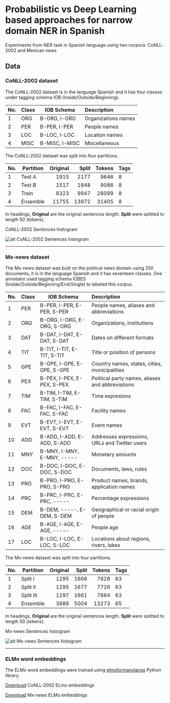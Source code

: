 # Probabilistic vs Deep Learning based approaches for narrow domain NER in Spanish
Experiments from NER task in Spanish language using two corpora: CoNLL-2002 and Mexican news

## Data

### CoNLL-2002 dataset

The CoNLL-2002 dataset is in the language Spanish and it has four classes under tagging schema IOB (Inside/Outside/Beginning).

No.| Class | IOB Schema     | Description
---|-------|----------------|:-----------
1  | ORG   | B-ORG, I-ORG   | Organizations names
2  | PER   | B-PER, I-PER   | People names
3  | LOC   | B-LOC, I-LOC   | Location names
4  | MISC  | B-MISC, I-MISC | Miscellaneous

The CoNLL-2002 dataset was split into four partitions.

No.| Partition | Original    | Split       | Tokens | Tags
---|-----------|------------:|------------:|-------:|---
1  | Test A    | 1915        | 2177        | 9646   | 8
2  | Test B    | 1517        | 1848        | 9086   | 8
3  | Train     | 8323        | 9947        | 26099  | 8
4  | Ensemble  | 11755       | 13972       | 31405  | 8

In headings, **Original** are the original sentences length. **Split** were splitted to length 50 (tokens).

CoNLL-2002 Sentences histogram

![alt CoNLL-2002 Sentences histogram](../img/conll_sentences.png)

***

### Mx-news dataset

The Mx-news dataset was built on the political news domain using 250 documents, it is in the language Spanish and it has seventeen classes. One annotator used tagging schema IOBES (Inside/Outside/Beginning/End/Single) to labeled this corpus.

No.| Class | IOB Schema                 | Description
---|-------|----------------------------|:------------------------------------------------
1  |  PER  | B-PER, I-PER, E-PER, S-PER | People names, aliases and abbreviations
2  |  ORG  | B-ORG, I-ORG, E-ORG, S-ORG | Organizations, institutions
3  |  DAT  | B-DAT, I-DAT, E-DAT, S-DAT | Dates on different formats
4  |  TIT  | B-TIT, I-TIT, E-TIT, S-TIT | Title or position of persons
5  |  GPE  | B-GPE, I-GPE, E-GPE, S-GPE | Country names, states, cities, municipalities
6  |  PEX  | B-PEX, I-PEX, E-PEX, S-PEX | Political party names, aliases and abbreviations
7  |  TIM  | B-TIM, I-TIM, E-TIM, S-TIM | Time expresions
8  |  FAC  | B-FAC, I-FAC, E-FAC, S-FAC | Facility names
9  |  EVT  | B-EVT, I-EVT, E-EVT, S-EVT | Event names
10 |  ADD  | B-ADD, I-ADD, E-ADD, S-ADD | Addresses expressions, URLs and Twitter users
11 |  MNY  | B-MNY, I-MNY, E-MNY, ----- | Monetary amounts
12 |  DOC  | B-DOC, I-DOC, E-DOC, S-DOC | Documents, laws, rules
13 |  PRO  | B-PRO, I-PRO, E-PRO, S-PRO | Product names, brands, application names
14 |  PRC  | B-PRC, I-PRC, E-PRC, ----- | Percentage expressions
15 |  DEM  | B-DEM, -----, E-DEM, S-DEM | Geographical or racial origin of people
16 |  AGE  | B-AGE, I-AGE, E-AGE, ----- | People age
17 |  LOC  | B-LOC, I-LOC, E-LOC, S-LOC | Locations about regions, rivers, lakes

The Mx-news dataset was split into four partitions.

No.| Partition | Original    | Split       | Tokens | Tags
---|-----------|------------:|------------:|-------:|---
1  | Split I   | 1295        | 1666        | 7628   | 63
2  | Split II  | 1295        | 1677        | 7726   | 63
3  | Split III | 1297        | 1661        | 7664   | 63
4  | Ensemble  | 3888        | 5004        | 13273  | 65

In headings, **Original** are the original sentences length. **Split** were splitted to length 50 (tokens).

Mx-news Sentences histogram

![alt Mx-news Sentences histogram](../img/mx_sentences.png)

***

### ELMo word embeddings

The ELMo word embeddings were trained using [elmoformanylangs](https://github.com/HIT-SCIR/ELMoForManyLangs) Python library.

[Download](http://148.228.13.30/spanish-ner/data/full.conll-2002.elmo.tar.gz) CoNLL-2002 ELmo embeddings

[Download](http://148.228.13.30/spanish-ner/data/full.mx-news.elmo.tar.gz) Mx-news ELMo embeddings





















